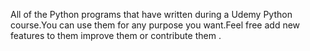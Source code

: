 All of the Python programs that have written during a Udemy Python course.You can use them for any purpose you want.Feel free add new features to them improve them or contribute them .
